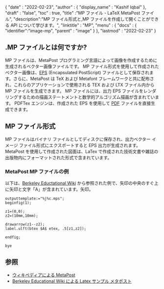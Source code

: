 {
  "date" : "2022-02-23",
  "author" : {
    "display_name" : "Kashif Iqbal"
},
  "draft" : "false",
  "toc" : true,
  "title" :"MP ファイル - LaTeX MetaPost ファイル",
  "description":"MP ファイル形式と,MP ファイルを作成して開くことができる API について学びます。",
  "linktitle" : "MP",
  "menu" : {
    "docs" : {
      "identifier":"image-mp",
      "parent" : "image"
}
},
  "lastmod" : "2022-02-23"
}

## .MP ファイルとは何ですか?

MP ファイルは、MetaPost プログラミング言語によって画像を作成するために生成されるベクター画像ファイルです。 MP ファイル形式を使用して作成されたベクター画像は、[EPS](/page-description-language/eps/) (Encapsulated PostScript) ファイルとして保存されます。さらに、MetaPost は TeX および Metafont フレームワークと共に配布され、これらのアプリケーションで使用される TEX および LTX ファイル内から MP ファイルを生成できます。 MP ファイルには、出力 EPS ファイルをレンダリングするための描画ステートメントと数学的アルゴリズム描画が含まれています。 PDFTex エンジンは、作成された EPS を使用して [PDF](/pdf/) ファイルを直接生成できます。

## MP ファイル形式

MP ファイルはバイナリ ファイルとしてディスクに保存され、出力ベクター イメージ ファイル形式にエクスポートすると EPS 出力が生成されます。 MetaPost を使用して作成された図面は、LaTex で作成された技術文書や雑誌の出版物内にフォーマットされた形式で含まれています。

### MetaPost MP ファイルの例

以下は、[Berkeley Eductational Wiki](https://math.berkeley.edu/computing/wiki/index.php/Latex_sample_metapost) から参照された例で、矢印の中央のすぐ上に矢印と文字「A」が含まれています。矢印。

```
outputtemplate:="%j%c.mps";
beginfig(1);

z1=(0,0);
z2=(10mm,10mm);

drawarrow(z1--z2);
label.ulft(btex $A$ etex, .5[z1,z2]);

endfig;

bye
```
## 参照 ##

* [ウィキペディアによる MetaPost](https://en.wikipedia.org/wiki/MetaPost)
* [Berkeley Educational Wiki による Latex サンプル メタポスト](https://math.berkeley.edu/computing/wiki/index.php/Latex_sample_metapost)

